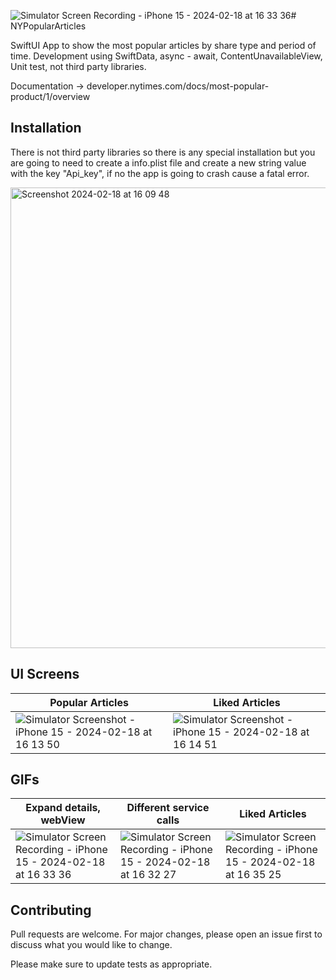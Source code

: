 ![Simulator Screen Recording - iPhone 15 - 2024-02-18 at 16 33 36](https://github.com/DiegoM1/NYPopularArticles/assets/54748910/282a43fa-6d8e-4847-8247-8868bedeb5be)# NYPopularArticles

SwiftUI App to show the most popular articles by share type and period of time. Development using SwiftData, async - await, ContentUnavailableView, Unit test, not third party libraries.

Documentation -> developer.nytimes.com/docs/most-popular-product/1/overview

## Installation

There is not third party libraries so there is any special installation but you are going to need to create a info.plist file and  create a new string value with the key "Api_key", if no the app is going to crash cause a fatal error.

<img width="737" alt="Screenshot 2024-02-18 at 16 09 48" src="https://github.com/DiegoM1/NYPopularArticles/assets/54748910/a1dee6ee-c720-4fcd-be21-c3a1e844bb07">


## UI Screens

| Popular Articles | Liked Articles |
| --------------- | ------------ |
| ![Simulator Screenshot - iPhone 15 - 2024-02-18 at 16 13 50](https://github.com/DiegoM1/NYPopularArticles/assets/54748910/7c2ae888-451a-441e-adc0-85f2b079efe3) | ![Simulator Screenshot - iPhone 15 - 2024-02-18 at 16 14 51](https://github.com/DiegoM1/NYPopularArticles/assets/54748910/b121d921-2a31-48c6-acbf-e6f2b51bdbd2) |

## GIFs
| Expand details, webView | Different service calls | Liked Articles |
| ---------- | -------- | -------- |
|![Simulator Screen Recording - iPhone 15 - 2024-02-18 at 16 33 36](https://github.com/DiegoM1/NYPopularArticles/assets/54748910/ffdb79c8-2836-43fc-8e7b-3d4959c9953f) | ![Simulator Screen Recording - iPhone 15 - 2024-02-18 at 16 32 27](https://github.com/DiegoM1/NYPopularArticles/assets/54748910/8238e7ee-74f8-47ab-8cf9-31c78657087d) | ![Simulator Screen Recording - iPhone 15 - 2024-02-18 at 16 35 25](https://github.com/DiegoM1/NYPopularArticles/assets/54748910/cfa460cc-f61c-4ea5-a3ac-ae834f33828b) |



## Contributing

Pull requests are welcome. For major changes, please open an issue first
to discuss what you would like to change.

Please make sure to update tests as appropriate.
